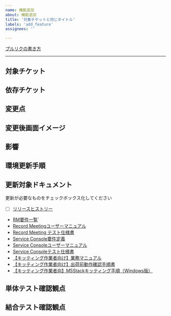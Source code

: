 ```yaml
---
name: 機能追加
about: 機能追加
title: '対象チケットと同じタイトル'
labels: 'add_feature'
assignees: ''

---
```


[プルリクの書き方](https://tis-ai.docbase.io/posts/893330#プルリクの書き方)

---

## 対象チケット
<!-- Issue、Trelloのチケットのリンクを示す -->

## 依存チケット
<!-- 同時リリースが必要なプルリクのリンクを示す -->

## 変更点
<!-- レビュアに伝えるための重要な項目
以下を記載
  ・システム的な変更点
  ・変更点毎の変更理由（必要に応じて）
  ・検討資料、設計資料、参考資料などのリンク（必要に応じて） -->

## 変更後画面イメージ
<!-- 画面イメージ変更の場合は、変更後の画面イメージを添付 -->

## 影響
<!-- 特筆すべき影響点 -->

## 環境更新手順
<!-- 環境更新手順書のアンカ付きリンク -->

## 更新対象ドキュメント
更新が必要なものをチェックボックス化してください

- [ ] [リリースヒストリー](https://tis-ai.docbase.io/posts/735595)
- [RM要件一覧](https://tis-ai.docbase.io/posts/709215)` 
- [Record Meetingユーザーマニュアル](https://github.com/orgs/tis-ai/teams/recordmeeting-product/repositories)
- [Record Meeting テスト仕様書](https://tis-ai.docbase.io/posts/709278)
- [Service Console要件定義](https://tis-ai.docbase.io/posts/641896)
- [Service Consoleユーザーマニュアル](https://github.com/tis-ai/record-meeting-support/tree/master/manual/docs/SC_User_Manual)
- [Service Consoleテスト仕様書](https://tis-ai.docbase.io/posts/713833)
- [【キッティング作業者向け】業務マニュアル](https://tis-ai.docbase.io/posts/898746)
- [【キッティング作業者向け】出荷前動作確認手順書](https://tis-ai.docbase.io/posts/899068)
- [【キッティング作業者向】M5Stackキッティング手順（Windows版）](https://tis-ai.docbase.io/posts/898678)


## 単体テスト確認観点
<!-- 単体テストの"観点"を挙げる（テストケースではない） -->

## 結合テスト確認観点
<!-- 結合テストの"観点"を挙げる（テストケースではない） -->